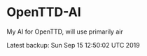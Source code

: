 # OpenTTD-AI
My AI for OpenTTD, will use primarily air

Latest backup: Sun Sep 15 12:50:02 UTC 2019
